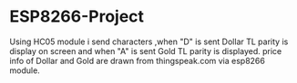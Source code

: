 # ESP8266-Project
Using HC05 module i send characters ,when "D" is sent Dollar TL parity is display on screen and when "A" is sent Gold TL parity is displayed.
price info of Dollar and Gold are drawn from thingspeak.com via esp8266 module.
